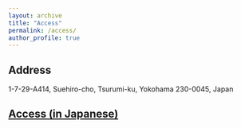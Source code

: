 ```yaml
---
layout: archive
title: "Access"
permalink: /access/
author_profile: true
---
```


## Address
1-7-29-A414, Suehiro-cho, Tsurumi-ku, Yokohama 230-0045, Japan


## [Access (in Japanese)](http://www.tsurumi.yokohama-cu.ac.jp/access/index.html)
